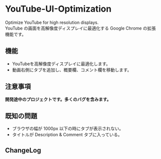 # YouTube-UI-Optimization
Optimize YouTube for high resolution displays.<br>
YouTube の画面を高解像度ディスプレイに最適化する Google Chrome の拡張機能です。

## 機能
- YouTubeを高解像度ディスプレイに最適化します。
- 動画右側にタブを追加し、概要欄、コメント欄を移動します。

## 注意事項
**開発途中のプロジェクトです。多くのバグを含みます。**

## 既知の問題
- ブラウザの幅が 1000px 以下の時にタブが表示されない。
- タイトルが Description & Comment タブに入っている。

## ChangeLog
